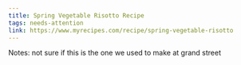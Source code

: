 ```yaml
---
title: Spring Vegetable Risotto Recipe
tags: needs-attention
link: https://www.myrecipes.com/recipe/spring-vegetable-risotto
---
```

Notes: not sure if this is the one we used to make at grand street 

